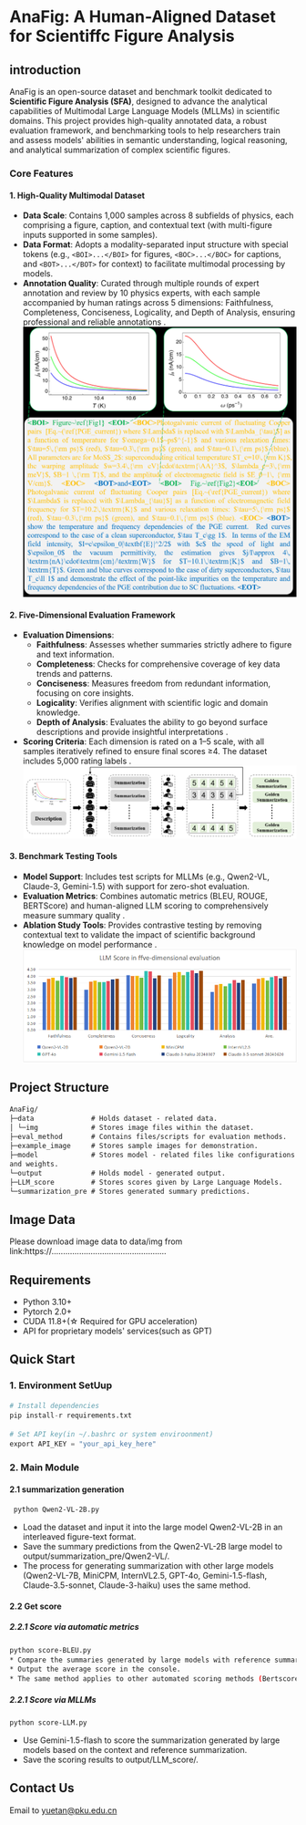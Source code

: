 
# AnaFig: A Human-Aligned Dataset for Scientiffc Figure Analysis 
## introduction
AnaFig is an open-source dataset and benchmark toolkit dedicated to **Scientific Figure Analysis (SFA)**, designed to advance the analytical capabilities of Multimodal Large Language Models (MLLMs) in scientific domains. This project provides high-quality annotated data, a robust evaluation framework, and benchmarking tools to help researchers train and assess models' abilities in semantic understanding, logical reasoning, and analytical summarization of complex scientific figures.  


### Core Features  
#### 1. High-Quality Multimodal Dataset  
- **Data Scale**: Contains 1,000 samples across 8 subfields of physics, each comprising a figure, caption, and contextual text (with multi-figure inputs supported in some samples).  
- **Data Format**: Adopts a modality-separated input structure with special tokens (e.g., `<BOI>...</BOI>` for figures, `<BOC>...</BOC>` for captions, and `<BOT>...</BOT>` for context) to facilitate multimodal processing by models.  
- **Annotation Quality**: Curated through multiple rounds of expert annotation and review by 10 physics experts, with each sample accompanied by human ratings  across 5 dimensions: Faithfulness, Completeness, Conciseness, Logicality, and Depth of Analysis, ensuring professional and reliable annotations .  
![alt text](example_image/image.png)
#### 2. Five-Dimensional Evaluation Framework  
- **Evaluation Dimensions**:  
  - **Faithfulness**: Assesses whether summaries strictly adhere to figure and text information.  
  - **Completeness**: Checks for comprehensive coverage of key data trends and patterns.  
  - **Conciseness**: Measures freedom from redundant information, focusing on core insights.  
  - **Logicality**: Verifies alignment with scientific logic and domain knowledge.  
  - **Depth of Analysis**: Evaluates the ability to go beyond surface descriptions and provide insightful interpretations .  
- **Scoring Criteria**: Each dimension is rated on a 1–5 scale, with all samples iteratively refined to ensure final scores ≥4. The dataset includes 5,000 rating labels .  
![alt text](example_image/image-2.png)
#### 3. Benchmark Testing Tools  
- **Model Support**: Includes test scripts for MLLMs (e.g., Qwen2-VL, Claude-3, Gemini-1.5) with support for zero-shot evaluation.  
- **Evaluation Metrics**: Combines automatic metrics (BLEU, ROUGE, BERTScore) and human-aligned LLM scoring to comprehensively measure summary quality .  
- **Ablation Study Tools**: Provides contrastive testing by removing contextual text to validate the impact of scientific background knowledge on model performance .  
![alt text](example_image/image-3.png)

## Project Structure  
```
AnaFig/
├─data              # Holds dataset - related data.
│ └─img             # Stores image files within the dataset.
├─eval_method       # Contains files/scripts for evaluation methods.
├─example_image     # Stores sample images for demonstration.
├─model             # Stores model - related files like configurations and weights.
└─output            # Holds model - generated output.
├─LLM_score         # Stores scores given by Large Language Models.
└─summarization_pre # Stores generated summary predictions.
```  
## Image Data
Please download image data to data/img from link:https://..................................................

## Requirements
* Python 3.10+
* Pytorch 2.0+
* CUDA 11.8+(☆ Required for GPU acceleration)
* API for proprietary models' services(such as GPT)

## Quick Start  
### 1. Environment SetUup
```python  
# Install dependencies
pip install-r requirements.txt

# Set API key(in ~/.bashrc or system enviroonment)
export API_KEY = "your_api_key_here"
```  
### 2. Main Module
#### 2.1 summarization generation
```bash 
 python Qwen2-VL-2B.py
```  
* Load the dataset and input it into the large model Qwen2-VL-2B in an interleaved figure-text format.
* Save the summary predictions from the Qwen2-VL-2B large model to output/summarization_pre/Qwen2-VL/.
* The process for generating summarization with other large models (Qwen2-VL-7B, MiniCPM, InternVL2.5, GPT-4o, Gemini-1.5-flash, Claude-3.5-sonnet, Claude-3-haiku) uses the same method.
#### 2.2 Get score
##### 2.2.1 Score via automatic metrics 
```bash  
python score-BLEU.py
* Compare the summaries generated by large models with reference summaries and score them.
* Output the average score in the console.
* The same method applies to other automated scoring methods (Bertscore, Meteor, Rouge).
```  
##### 2.2.1 Score via MLLMs
```bash  
python score-LLM.py
```  
* Use Gemini-1.5-flash to score the summarization generated by large models based on the context and reference summarization.
* Save the scoring results to output/LLM_score/.

## Contact Us
Email to yuetan@pku.edu.cn
